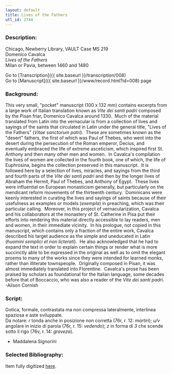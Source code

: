 ```yaml
---
layout: default
title: Lives of the Fathers
utl_id: 2744
---
```


###  Description:

Chicago, Newberry Library, VAULT Case MS 219<br>
Domenico Cavalca<br>
_Lives of the Fathers_<br>
Milan or Pavia, between 1460 and 1480

Go to [Transcription]({{ site.baseurl }}/transcription/008)<br>
Go to [Manuscript]({{ site.baseurl }}/www/record.html?id=008) page 

###  Background:

This very small, "pocket" manuscript (100 x 132 mm) contains excerpts from a large work of Italian translation known as _Vite dei santi padri_ composed by the Pisan friar, Domenico Cavalca around 1330.  Much of the material translated from Latin into the vernacular is from a collection of lives and sayings of the saints that circulated in Latin under the general title, "Lives of the Fathers" (_Vitae sanctorum patri_).  These are sometimes known as the "desert" fathers, the first of which was Paul of Thebes, who went into the desert during the persecution of the Roman emperor, Decius, and eventually embraced the life of extreme asceticism, which inspired first St. Anthony and then many other men and women.  In Cavalca's compilation the lives of women are collected in the fourth book, one of which, the life of Euphrosina, begins the collection preserved in this manuscript.  It is followed here by a selection of lives, miracles, and sayings from the third and fourth parts of the _Vite dei santi padri_ and then by the longer lives of Abraham the Hermit, Paul of Thebes, and Anthony of Egypt.  These lives were influential on European monasticism generally, but particularly on the mendicant reform movements of the thirteenth century.  Dominicans were keenly interested in curating the lives and sayings of saints because of their usefulness as examples or models (_exempla_) in preaching, which was their particular calling.  Moreover, in this project of vernacularization, Cavalca and his collaborators at the monastery of St. Catherine in Pisa put their efforts into rendering this material directly accessible to lay readers, men and women, in their immediate vicinity.  In his prologue, not copied in this manuscript, which contains only a fraction of the entire work, Cavalca described his target audience as the simple and uneducated in Latin (_huomini semplici et non licterati_).  He also acknowledged that he had to expand the text in order to explain certain things or render what is more succinctly able to be expressed in the original as well as to omit the elegant proems to many of the works since they were intended for learned monks, rather than illiterate townspeople.  Originally composed in Pisan, it was almost immediately translated into Florentine.  Cavalca's prose has been praised by scholars as foundational for the Italian language, some decades before that of Boccaccio, who was also a reader of the _Vite dei santi padri_. <br>
-Alison Cornish

###  Script:

Gotica, formale, contrastata ma non compressa lateralmente, interlinea spaziosa e aste sviluppate.<br>
Da notare: _r_ tonda anche in posizione non corretta (76r, r. 12: _martiri_); _u/v_ angolare in inizio di parola (76r, r. 15: _vedendo_); _z_ in forma di _3_ che scende sotto il rigo (76v, r. 14: _graveza_).<br>
- Maddalena Signorini

###  Selected Bibliography:

Item fully digitized [here](http://collections.carli.illinois.edu/cdm/ref/collection/nby_dig/id/14975).<br>
